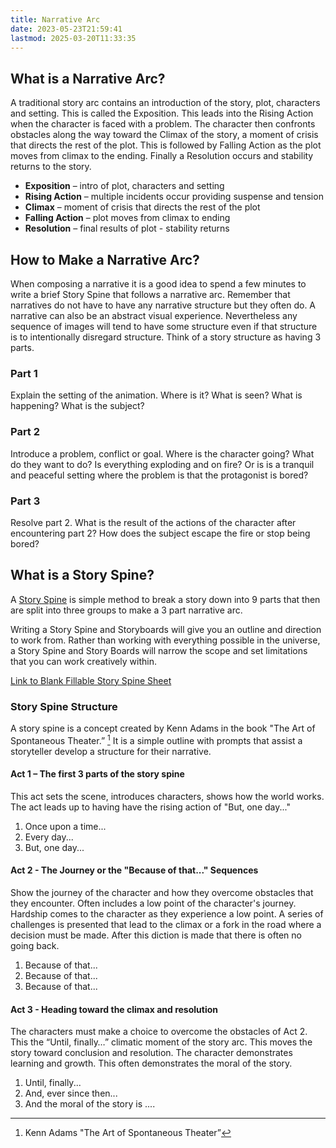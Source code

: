 ```yaml
---
title: Narrative Arc
date: 2023-05-23T21:59:41
lastmod: 2025-03-20T11:33:35
---
```


## What is a Narrative Arc?

A traditional story arc contains an introduction of the story, plot, characters and setting. This is called the Exposition. This leads into the Rising Action when the character is faced with a problem. The character then confronts obstacles along the way toward the Climax of the story, a moment of crisis that directs the rest of the plot. This is followed by Falling Action as the plot moves from climax to the ending. Finally a Resolution occurs and stability returns to the story.

- **Exposition** – intro of plot, characters and setting
- **Rising Action** – multiple incidents occur providing suspense and tension
- **Climax** – moment of crisis that directs the rest of the plot
- **Falling Action** – plot moves from climax to ending
- **Resolution** – final results of plot - stability returns

## How to Make a Narrative Arc?

When composing a narrative it is a good idea to spend a few minutes to write a brief Story Spine that follows a narrative arc. Remember that narratives do not have to have any narrative structure but they often do. A narrative can also be an abstract visual experience. Nevertheless any sequence of images will tend to have some structure even if that structure is to intentionally disregard structure. Think of a story structure as having 3 parts.

### Part 1

Explain the setting of the animation. Where is it? What is seen? What is happening? What is the subject?

### Part 2

Introduce a problem, conflict or goal. Where is the character going? What do they want to do? Is everything exploding and on fire? Or is is a tranquil and peaceful setting where the problem is that the protagonist is bored?

### Part 3

Resolve part 2. What is the result of the actions of the character after encountering part 2? How does the subject escape the fire or stop being bored?

## What is a Story Spine?

A [Story Spine](story-spine.md) is simple method to break a story down into 9 parts that then are split into three groups to make a 3 part narrative arc.

Writing a Story Spine and Storyboards will give you an outline and direction to work from. Rather than working with everything possible in the universe, a Story Spine and Story Boards will narrow the scope and set limitations that you can work creatively within.

[Link to Blank Fillable Story Spine Sheet](./attachments/story-spine-sheet.docx)

### Story Spine Structure

A story spine is a concept created by Kenn Adams in the book "The Art of Spontaneous Theater.” [^1] It is a simple outline with prompts that assist a storyteller develop a structure for their narrative.

#### **Act 1 – The first 3 parts of the story spine**

This act sets the scene, introduces characters, shows how the world works. The act leads up to having have the rising action of "But, one day..."

1.  Once upon a time...
2.  Every day...
3.  But, one day...

#### **Act 2 - The Journey or the "Because of that..." Sequences**

Show the journey of the character and how they overcome obstacles that they encounter. Often includes a low point of the character's journey. Hardship comes to the character as they experience a low point. A series of challenges is presented that lead to the climax or a fork in the road where a decision must be made. After this diction is made that there is often no going back.

1.  Because of that...
2.  Because of that...
3.  Because of that...

#### **Act 3 - Heading toward the climax and resolution**

The characters must make a choice to overcome the obstacles of Act 2\. This the “Until, finally…” climatic moment of the story arc. This moves the story toward conclusion and resolution. The character demonstrates learning and growth. This often demonstrates the moral of the story.

1.  Until, finally...
2.  And, ever since then...
3.  And the moral of the story is ....

[^1]: Kenn Adams "The Art of Spontaneous Theater”
